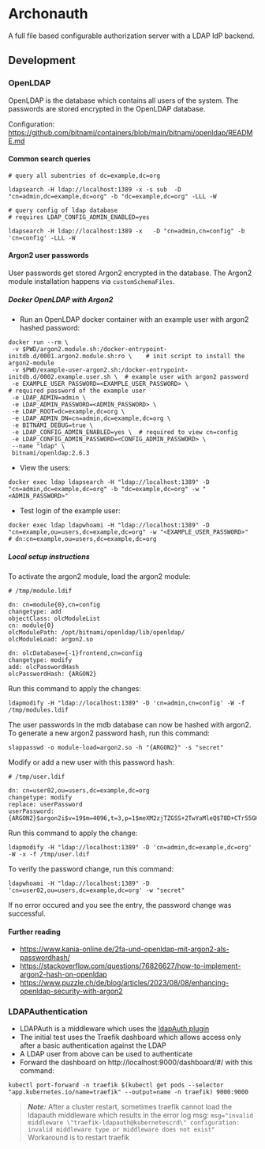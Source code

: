 # Archonauth

A full file based configurable authorization server with a LDAP IdP backend.

## Development

### OpenLDAP

OpenLDAP is the database which contains all users of the system. The passwords are stored encrypted in the OpenLDAP database.

Configuration: https://github.com/bitnami/containers/blob/main/bitnami/openldap/README.md

#### Common search queries

```
# query all subentries of dc=example,dc=org

ldapsearch -H ldap://localhost:1389 -x -s sub  -D "cn=admin,dc=example,dc=org" -b "dc=example,dc=org" -LLL -W
```

```
# query config of ldap database
# requires LDAP_CONFIG_ADMIN_ENABLED=yes

ldapsearch -H ldap://localhost:1389 -x   -D "cn=admin,cn=config" -b 'cn=config' -LLL -W
```

#### Argon2 user passwords

User passwords get stored Argon2 encrypted in the database. The Argon2 module installation happens via `customSchemaFiles`.

##### Docker OpenLDAP with Argon2

* Run an OpenLDAP docker container with an example user with argon2 hashed password:
```
docker run --rm \
 -v $PWD/argon2.module.sh:/docker-entrypoint-initdb.d/0001.argon2.module.sh:ro \    # init script to install the argon2-module
 -v $PWD/example-user-argon2.sh:/docker-entrypoint-initdb.d/0002.example.user.sh \  # example user with argon2 password
 -e EXAMPLE_USER_PASSWORD=<EXAMPLE_USER_PASSWORD> \                                 # required password of the example user
 -e LDAP_ADMIN=admin \
 -e LDAP_ADMIN_PASSWORD=<ADMIN_PASSWORD> \
 -e LDAP_ROOT=dc=example,dc=org \
 -e LDAP_ADMIN_DN=cn=admin,dc=example,dc=org \
 -e BITNAMI_DEBUG=true \
 -e LDAP_CONFIG_ADMIN_ENABLED=yes \  # required to view cn=config
 -e LDAP_CONFIG_ADMIN_PASSWORD=<CONFIG_ADMIN_PASSWORD> \
 --name "ldap" \
 bitnami/openldap:2.6.3
```
* View the users:
```
docker exec ldap ldapsearch -H "ldap://localhost:1389" -D "cn=admin,dc=example,dc=org" -b "dc=example,dc=org" -w "<ADMIN_PASSWORD>"
```
* Test login of the example user:
```
docker exec ldap ldapwhoami -H "ldap://localhost:1389" -D "cn=example,ou=users,dc=example,dc=org" -w "<EXAMPLE_USER_PASSWORD>"
# dn:cn=example,ou=users,dc=example,dc=org
```

##### Local setup instructions

To activate the argon2 module, load the argon2 module:

```
# /tmp/module.ldif

dn: cn=module{0},cn=config
changetype: add
objectClass: olcModuleList
cn: module{0}
olcModulePath: /opt/bitnami/openldap/lib/openldap/
olcModuleLoad: argon2.so

dn: olcDatabase={-1}frontend,cn=config
changetype: modify
add: olcPasswordHash
olcPasswordHash: {ARGON2}
```

Run this command to apply the changes:

```
ldapmodify -H "ldap://localhost:1389" -D 'cn=admin,cn=config' -W -f /tmp/modules.ldif
```

The user passwords in the mdb database can now be hashed with argon2. To generate a new argon2 password hash, run this command:

```
slappasswd -o module-load=argon2.so -h "{ARGON2}" -s "secret"
```

Modify or add a new user with this password hash:

```
# /tmp/user.ldif

dn: cn=user02,ou=users,dc=example,dc=org
changetype: modify
replace: userPassword
userPassword: {ARGON2}$argon2i$v=19$m=4096,t=3,p=1$meXM2zjTZGSS+2TwYaMleQ$78D+CTr55GKuqYS55OOwq2FW9nMqyOQqbGEtX5Vs6jQ
```

Run this command to apply the change:

```
ldapmodify -H "ldap://localhost:1389" -D 'cn=admin,dc=example,dc=org' -W -x -f /tmp/user.ldif
```

To verify the password change, run this command:

```
ldapwhoami -H "ldap://localhost:1389" -D 'cn=user02,ou=users,dc=example,dc=org' -w "secret"
```

If no error occured and you see the entry, the password change was successful.

#### Further reading

* https://www.kania-online.de/2fa-und-openldap-mit-argon2-als-passwordhash/
* https://stackoverflow.com/questions/76826627/how-to-implement-argon2-hash-on-openldap
* https://www.puzzle.ch/de/blog/articles/2023/08/08/enhancing-openldap-security-with-argon2

### LDAPAuthentication

* LDAPAuth is a middleware which uses the [ldapAuth plugin](github.com/wiltonsr/ldapAuth)
* The initial test uses the Traefik dashboard which allows access only after a basic authentication against the LDAP
* A LDAP user from above can be used to authenticate
* Forward the dashboard on http://localhost:9000/dashboard/#/ with this command:
```
kubectl port-forward -n traefik $(kubectl get pods --selector "app.kubernetes.io/name=traefik" --output=name -n traefik) 9000:9000
```

>***Note:*** After a cluster restart, sometimes traefik cannot load the ldapauth middleware which results in the error log msg: `msg="invalid middleware \"traefik-ldapauth@kubernetescrd\" configuration: invalid middleware type or middleware does not exist"` Workaround is to restart traefik
